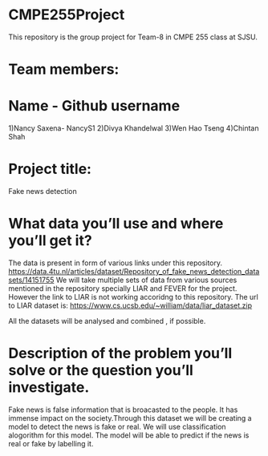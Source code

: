 # CMPE255Project
This repository is the group project for Team-8 in CMPE 255 class at SJSU.
# Team members:
# Name - Github username
1)Nancy Saxena- NancyS1
2)Divya Khandelwal
3)Wen Hao Tseng
4)Chintan Shah

# Project title: 

Fake news detection

# What data you’ll use and where you’ll get it?

The data is present in form of various links under this repository.
https://data.4tu.nl/articles/dataset/Repository_of_fake_news_detection_datasets/14151755
We will take multiple sets of data from various sources mentioned in the repository specially LIAR and FEVER for the project.
However the link to LIAR is not working accoridng to this repository. The url to LIAR dataset is:
https://www.cs.ucsb.edu/~william/data/liar_dataset.zip

All the datasets will be analysed and combined , if possible.

# Description of the problem you’ll solve or the question you’ll investigate.

Fake news is false information that is broacasted to the people. It has immense impact on the society.Through this dataset we will be creating a model to detect the news is fake or real. We will use classification alogorithm for this model. The model will be able to predict if the news is real or fake by labelling it.








